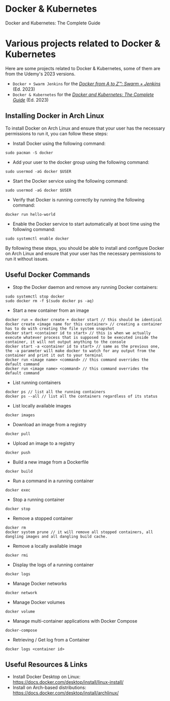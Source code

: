 # Docker & Kubernetes
Docker and Kubernetes: The Complete Guide


# Various projects related to Docker & Kubernetes

Here are some projects related to Docker & Kubernetes, some of them are from the Udemy's 2023 versions.

* `Docker + Swarm Jenkins` for the [*Docker from A to Z™: Swarm + Jenkins*](https://www.udemy.com/course/a-practical-guide-to-docker-swarm-and-jenkins/) (Ed. 2023)
* `Docker & Kubernetes` for the [*Docker and Kubernetes: The Complete Guide*](https://www.udemy.com/course/docker-and-kubernetes-the-complete-guide/) (Ed. 2023)


## Installing Docker in Arch Linux

To install Docker on Arch Linux and ensure that your user has the necessary permissions to run it, you can follow these steps:

- Install Docker using the following command: 
```shell
sudo pacman -S docker
```
- Add your user to the docker group using the following command:
```shell
sudo usermod -aG docker $USER
```
- Start the Docker service using the following command:
```shell
sudo usermod -aG docker $USER
```
- Verify that Docker is running correctly by running the following command:
```shell
docker run hello-world
```
- Enable the Docker service to start automatically at boot time using the following command:
```shell
sudo systemctl enable docker
```
By following these steps, you should be able to install and configure Docker on Arch Linux and ensure that your user has the necessary permissions to run it without issues.


## Useful Docker Commands

- Stop the Docker daemon and remove any running Docker containers:
```shell
sudo systemctl stop docker
sudo docker rm -f $(sudo docker ps -aq)
```

- Start a new container from an image
```shell
docker run = docker create + docker start // this should be identical
docker create <image name for this container> // creating a container has to do with creating the file system snapshot
docker start <container id to start> // this is when we actually execute whatever process that is supposed to be executed inside the container, it will not output anything to the console
docker start -a <container id to start> // same as the previous one, the -a parameter will make docker to watch for any output from the container and print it out to your terminal
docker run <image name> <command> // this command overrides the default command
docker run <image name> <command> // this command overrides the default command
```

- List running containers
```shell
docker ps // list all the running containers
docker ps --all // list all the containers regardless of its status
```

- List locally available images
```shell
docker images
```

- Download an image from a registry
```shell
docker pull
```

- Upload an image to a registry
```shell
docker push
```

- Build a new image from a Dockerfile
```shell
docker build
```

- Run a command in a running container
```shell
docker exec
```

- Stop a running container
```shell
docker stop
```

- Remove a stopped container
```shell
docker rm
docker system prune // it will remove all stopped containers, all dangling images and all dangling build cache.
```

- Remove a locally available image
```shell
docker rmi
```

- Display the logs of a running container
```shell
docker logs
```

- Manage Docker networks
```shell
docker network
```

- Manage Docker volumes
```shell
docker volume
```

- Manage multi-container applications with Docker Compose
```shell
docker-compose
```

- Retrieving / Get log from a Container
```shell
docker logs <container id> 
```

## Useful Resources & Links

- Install Docker Desktop on Linux: https://docs.docker.com/desktop/install/linux-install/
- Install on Arch-based distributions: https://docs.docker.com/desktop/install/archlinux/

